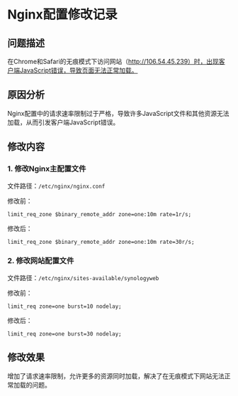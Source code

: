 # Nginx配置修改记录

## 问题描述
在Chrome和Safari的无痕模式下访问网站（http://106.54.45.239）时，出现客户端JavaScript错误，导致页面无法正常加载。

## 原因分析
Nginx配置中的请求速率限制过于严格，导致许多JavaScript文件和其他资源无法加载，从而引发客户端JavaScript错误。

## 修改内容

### 1. 修改Nginx主配置文件
文件路径：`/etc/nginx/nginx.conf`

修改前：
```
limit_req_zone $binary_remote_addr zone=one:10m rate=1r/s;
```

修改后：
```
limit_req_zone $binary_remote_addr zone=one:10m rate=30r/s;
```

### 2. 修改网站配置文件
文件路径：`/etc/nginx/sites-available/synologyweb`

修改前：
```
limit_req zone=one burst=10 nodelay;
```

修改后：
```
limit_req zone=one burst=30 nodelay;
```

## 修改效果
增加了请求速率限制，允许更多的资源同时加载，解决了在无痕模式下网站无法正常加载的问题。
